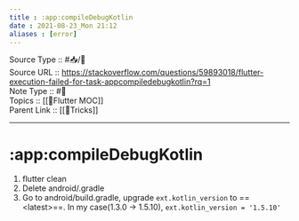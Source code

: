 ```yaml
---
title : :app:compileDebugKotlin
date : 2021-08-23_Mon 21:12
aliases : [error]
---
```

Source Type :: #📥/📄 <br>
Source URL :: https://stackoverflow.com/questions/59893018/flutter-execution-failed-for-task-appcompiledebugkotlin?rq=1<br>
Note Type :: #📝 <br>
Topics :: [[🍃Flutter MOC]]<br>
Parent Link :: [[🍃Tricks]]<br>

---
# :app:compileDebugKotlin

1. flutter clean
2. Delete android/.gradle
3. Go to android/build.gradle, upgrade `ext.kotlin_version` to ==\<latest\>==. In my case(1.3.0 -> 1.5.10), `ext.kotlin_version = '1.5.10'`